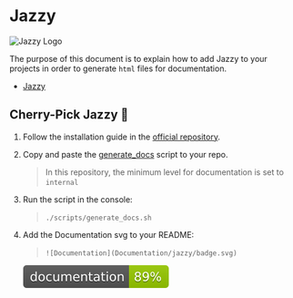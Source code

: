 #  Jazzy

<img alt="Jazzy Logo" src="https://github.com/realm/jazzy/raw/master/images/logo.jpg" />

The purpose of this document is to explain how to add Jazzy to your projects in order to generate `html` files for documentation.

* [Jazzy](https://github.com/realm/jazzy)

## Cherry-Pick Jazzy 🍒
1. Follow the installation guide in the [official repository](https://github.com/realm/jazzy).
2. Copy and paste the [generate_docs](../scripts/generate_docs.sh) script to your repo.
    > In this repository, the minimum level for documentation is set to `internal`
3. Run the script in the console:
    > `./scripts/generate_docs.sh`
4. Add the Documentation svg to your README:
    > `![Documentation](Documentation/jazzy/badge.svg)`
    
    ![Documentation](jazzy/badge.svg)

